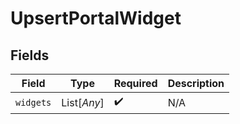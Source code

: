 # UpsertPortalWidget


## Fields

| Field              | Type               | Required           | Description        |
| ------------------ | ------------------ | ------------------ | ------------------ |
| `widgets`          | List[*Any*]        | :heavy_check_mark: | N/A                |
